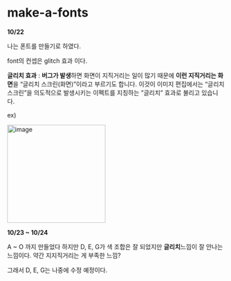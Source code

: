 # make-a-fonts
>>
**10/22**

나는 폰트를 만들기로 하였다.

font의 컨셉은 glitch 효과 이다.

**글리치 효과** : **버그가 발생**하면 화면이 지직거리는 
일이 많기 때문에 **이런 지직거리는 화면**을 
“글리치 스크린(화면)”이라고 부르기도 합니다. 
이것이 이미지 편집에서는 “글리치 스크린”을
의도적으로 발생시키는 이펙트를 지칭하는 
”글리치” 효과로 불리고 있습니다.

ex) 


<img width="227" alt="image" src="https://github.com/GSMIOTjgh/make-a-fonts/assets/132252115/31e5f093-d882-4be6-833d-38cee50a3480">


**10/23 ~ 10/24**


A ~ O 까지 만들었다
하지만 D, E, G가 색 조합은 잘 되었지만
**글리치**느낌이 잘 안나는 느낌이다. 약간 지지직거리는 게 부족한 느낌?

그래서 D, E, G는 나중에 수정 예정이다.

